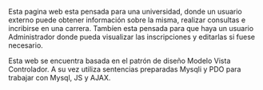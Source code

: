 Esta pagina web esta pensada para una universidad, donde un usuario externo puede obtener información sobre la misma, realizar consultas e incribirse en una carrera. Tambíen esta pensada para que haya un usuario Administrador donde pueda visualizar las inscripciones y editarlas si fuese necesario.

Esta web se encuentra basada en el patrón de diseño Modelo Vista Controlador. A su vez utiliza sentencias preparadas Mysqli y PDO para trabajar con Mysql, JS y AJAX.

